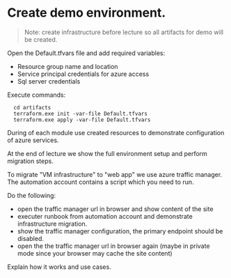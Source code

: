 # Create demo environment.

>Note: create infrastructure before lecture so all artifacts for demo will be created.

Open the Default.tfvars file and add required variables:
- Resource group name and location 
- Service principal credentials for azure access
- Sql server credentials

Execute commands:
``` 
  cd artifacts
  terraform.exe init -var-file Default.tfvars
  terraform.exe apply -var-file Default.tfvars
```

During of each module use created resources to demonstrate configuration of azure services. 

At the end of lecture we show the full environment setup and perform migration steps. 

To migrate "VM infrastructure" to "web app" we use azure traffic manager. 
The automation account contains a script which you need to run. 

Do the following:
  - open the traffic manager url in browser and show content of the site
  - executer runbook from automation account and demonstrate infrastructure migration. 
  - show the traffic manager configuration, the primary endpoint should be disabled. 
  - open the the traffic manager url in browser again (maybe in private mode since your browser may cache the site content)

Explain how it works and use cases. 